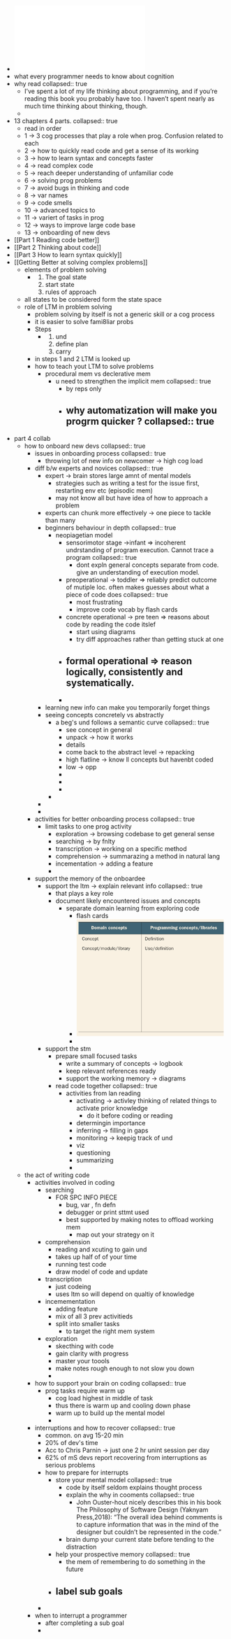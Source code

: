 - ![The Programmers Brain What every programmer needs to know about cognition by Felienne Hermans (z-lib.org).pdf](../assets/The_Programmers_Brain_What_every_programmer_needs_to_know_about_cognition_by_Felienne_Hermans_(z-lib.org)_1649481271237_0.pdf)
- what every programmer needs to know about cognition
- why read
  collapsed:: true
	- I’ve  spent  a  lot  of  my  life  thinking  about  programming,  and  if  you’re  reading  this book  you  probably  have  too.  I  haven’t  spent  nearly  as  much  time  thinking  about thinking,  though.
	-
- 13 chapters 4 parts. 
  collapsed:: true
	- read in order
	- 1 -> 3 cog processes that play a role when prog. Confusion related to each
	- 2 -> how to quickly read code and get a sense of its working
	- 3 -> how to learn syntax and  concepts faster
	- 4 -> read complex code
	- 5 -> reach deeper understanding of unfamiliar code
	- 6 -> solving prog problems
	- 7 -> avoid bugs in thinking and code
	- 8 -> var names
	- 9 -> code smells
	- 10 -> advanced topics to
	- 11 -> variert of tasks in prog
	- 12 -> ways to improve large code base
	- 13 -> onboarding of new devs
- [[Part 1 Reading code better]]
- [[Part 2 Thinking about code]]
- [[Part 3 How to learn syntax quickly]]
- [[Getting Better at solving complex problems]]
	- elements of problem solving
		- 1. The goal state
		  2. start state
		  3. rules of approach
	- all states to be considered form the state space
	- role of LTM in problem solving
		- problem solving by itself is not a generic skill or a cog process
		- it is easier to solve fami8liar probs
		- Steps
			- 1. und
			  2. define plan
			  3. carry
		- in steps 1 and 2 LTM is looked up
		- how to teach yout LTM to solve problems
			- procedural mem vs declerative mem
				- u need to strengthen the implicit mem
				  collapsed:: true
					- by reps only
					- why automatization will make you progrm quicker ?
					  collapsed:: true
						-
- part 4 collab
	- how to onboard new devs
	  collapsed:: true
		- issues in onboarding process
		  collapsed:: true
			- throwing lot of new info on newcomer -> high cog load
		- diff b/w experts and novices
		  collapsed:: true
			- expert -> brain stores large amnt of mental models
				- strategies such as writing a test for the issue first, restarting env etc (episodic mem)
				- may not know all but have idea of how to approach a problem
			- experts can chunk more effectively -> one piece to tackle than many
			- beginners behaviour in depth
			  collapsed:: true
				- neopiagetian model
					- sensorimotor stage ->infant => incoherent undrstanding of program execution. Cannot trace a program
					  collapsed:: true
						- dont expln general concepts separate from code. give an understanding of execution model.
					- preoperational -> toddler => reliably predict outcome of mutiple loc. often makes guesses about what a piece of code does
					  collapsed:: true
						- most frustrating
						- improve code vocab by flash cards
					- concrete operational -> pre teen => reasons about code by reading the code itslef
						- start using diagrams
						- try diff approaches rather than getting stuck at one
					- formal operational => reason logically, consistently and systematically.
						-
					-
			- learning new info can make you temporarily forget things
			- seeing concepts concretely vs abstractly
				- a beg's und follows a semantic curve
				  collapsed:: true
					- see concept in general
					- unpack -> how it works
					- details
					- come back to the abstract level -> repacking
					- high flatline -> know ll concepts but havenbt coded
					- low -> opp
					-
					-
					-
				-
			-
			-
		- activities for better onboarding process
		  collapsed:: true
			- limit tasks to one prog activity
				- exploration -> browsing codebase to get general sense
				- searching -> by fnlty
				- transcription -> working on a specific method
				- comprehension -> summarazing a method in natural lang
				- incementation -> adding a feature
				-
		- support the memory of the onboardee
			- support the ltm -> explain relevant info
			  collapsed:: true
				- that plays a key role
				- document likely encountered issues and concepts
					- separate domain learning from exploring code
						- flash cards
						- ![image.png](../assets/image_1653901079766_0.png)
						-
			- support the stm
				- prepare small focused tasks
					- write a summary of concepts -> logbook
					- keep relevant references ready
					- support the working memory -> diagrams
				- read code together
				  collapsed:: true
					- activities from lan reading
						- activating -> activley thinking of related things to activate prior knowledge
							- do it before coding or reading
						- determingin importance
						- inferring -> filling in gaps
						- monitoring -> keepig track of und
						- viz
						- questioning
						- summarizing
						-
	- the act of writing code
		- activities involved in coding
			- searching
				- FOR SPC INFO PIECE
					- bug, var , fn defn
					- debugger or print sttmt used
					- best supported by making notes to offload working mem
						- map out your strategy on it
			- comprehension
				- reading and xcuting to gain und
				- takes up half of of your time
				- running test code
				- draw model of code and update
			- transcription
				- just codeing
				- uses ltm so will depend on qualtiy of knowledge
			- incemementation
				- adding feature
				- mix of all 3 prev activitieds
				- split into smaller tasks
					- to target the right mem system
			- exploration
				- skecthing with code
				- gain clarity with progress
				- master your toools
				- make notes rough enough to not slow you down
				-
		- how to support your brain on coding
		  collapsed:: true
			- prog tasks require warm up
				- cog load highest in middle of task
				- thus there is warm up and cooling down phase
				- warm up to build up the mental model
				-
		- interruptions and how to recover
		  collapsed:: true
			- common. on avg 15-20 min
			- 20% of dev's time
			- Acc to Chris Parnin -> just one 2 hr unint session per day
			- 62% of mS devs report recovering from interruptions as serious problems
			- how to prepare for interrupts
				- store your mental model
				  collapsed:: true
					- code by itself seldom explains thought process
					- explain the why in cooments
					  collapsed:: true
						- John Ouster-hout nicely describes this in his book The Philosophy of Software Design (Yaknyam Press,2018): “The overall idea behind comments is to capture information that was in the mind of the designer but couldn’t be represented in the code.”
					- brain dump your current state before tending to the distraction
				- help your prospective memory
				  collapsed:: true
					- the mem of remembering to do something in the future
				- label sub goals
					-
			-
		- when to interrupt a programmer
			- after completing a sub goal
			-